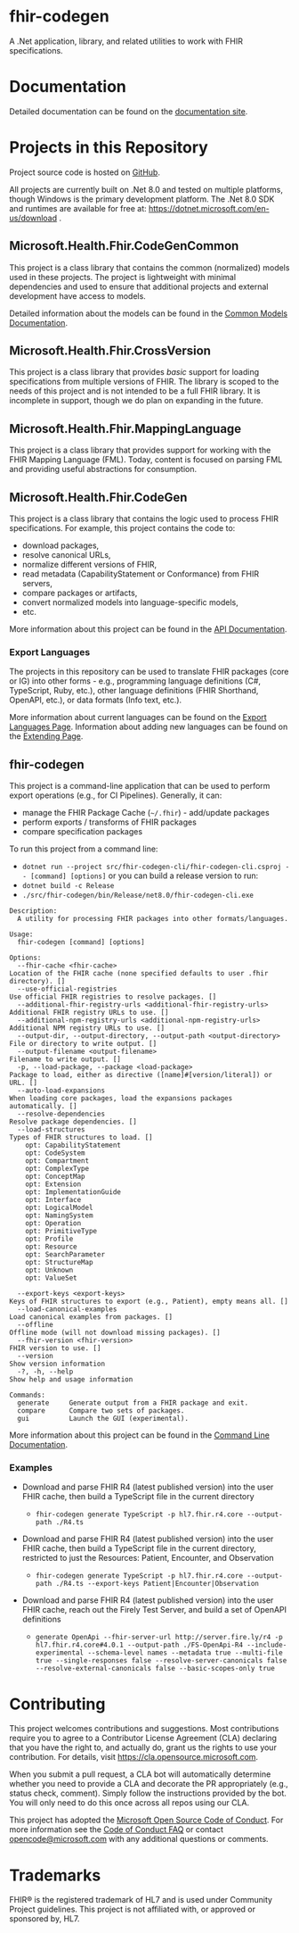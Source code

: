 # fhir-codegen

A .Net application, library, and related utilities to work with FHIR specifications.

# Documentation

Detailed documentation can be found on the [documentation site](https://microsoft.github.io/fhir-codegen/).

# Projects in this Repository

Project source code is hosted on [GitHub](https://github.com/microsoft/fhir-codegen).

All projects are currently built on .Net 8.0 and tested on multiple platforms, though Windows is the primary development platform. The
.Net 8.0 SDK and runtimes are available for free at: https://dotnet.microsoft.com/en-us/download .

## Microsoft.Health.Fhir.CodeGenCommon

This project is a class library that contains the common (normalized) models used in these projects.  The project is lightweight with
minimal dependencies and used to ensure that additional projects and external development have access to models.

Detailed information about the models can be found in the [Common Models Documentation](https://microsoft.github.io/fhir-codegen/api/Microsoft.Health.Fhir.CodeGenCommon.Models.html).

## Microsoft.Health.Fhir.CrossVersion

This project is a class library that provides *basic* support for loading specifications from multiple versions of FHIR. The library is scoped
to the needs of this project and is not intended to be a full FHIR library. It is incomplete in support, though we do plan on expanding in the
future.

## Microsoft.Health.Fhir.MappingLanguage

This project is a class library that provides support for working with the FHIR Mapping Language (FML). Today, content is focused on parsing FML
and providing useful abstractions for consumption.

## Microsoft.Health.Fhir.CodeGen

This project is a class library that contains the logic used to process FHIR specifications.  For example, this project contains the code to:
* download packages,
* resolve canonical URLs,
* normalize different versions of FHIR,
* read metadata (CapabilityStatement or Conformance) from FHIR servers,
* compare packages or artifacts,
* convert normalized models into language-specific models,
* etc.

More information about this project can be found in the [API Documentation](https://microsoft.github.io/fhir-codegen/api/index.html).

### Export Languages

The projects in this repository can be used to translate FHIR packages (core or IG) into other forms - e.g., programming language definitions
(C#, TypeScript, Ruby, etc.), other language definitions (FHIR Shorthand, OpenAPI, etc.), or data formats (Info text, etc.).

More information about current languages can be found on the [Export Languages Page](https://microsoft.github.io/fhir-codegen/articles/languages.html). 
Information about adding new languages can be found on the [Extending Page](https://microsoft.github.io/fhir-codegen/articles/extending.html).


## fhir-codegen

This project is a command-line application that can be used to perform export operations (e.g., for CI Pipelines).  Generally, it can:
* manage the FHIR Package Cache (`~/.fhir`) - add/update packages
* perform exports / transforms of FHIR packages
* compare specification packages

To run this project from a command line:
* `dotnet run --project src/fhir-codegen-cli/fhir-codegen-cli.csproj -- [command] [options]`
or you can build a release version to run:
* `dotnet build -c Release`
* `./src/fhir-codegen/bin/Release/net8.0/fhir-codegen-cli.exe`

```
Description:
  A utility for processing FHIR packages into other formats/languages.

Usage:
  fhir-codegen [command] [options]

Options:
  --fhir-cache <fhir-cache>                                           Location of the FHIR cache (none specified defaults to user .fhir directory). []
  --use-official-registries                                           Use official FHIR registries to resolve packages. []
  --additional-fhir-registry-urls <additional-fhir-registry-urls>     Additional FHIR registry URLs to use. []
  --additional-npm-registry-urls <additional-npm-registry-urls>       Additional NPM registry URLs to use. []
  --output-dir, --output-directory, --output-path <output-directory>  File or directory to write output. []
  --output-filename <output-filename>                                 Filename to write output. []
  -p, --load-package, --package <load-package>                        Package to load, either as directive ([name]#[version/literal]) or URL. []
  --auto-load-expansions                                              When loading core packages, load the expansions packages automatically. []
  --resolve-dependencies                                              Resolve package dependencies. []
  --load-structures                                                   Types of FHIR structures to load. []
    opt: CapabilityStatement
    opt: CodeSystem
    opt: Compartment
    opt: ComplexType
    opt: ConceptMap
    opt: Extension
    opt: ImplementationGuide
    opt: Interface
    opt: LogicalModel
    opt: NamingSystem
    opt: Operation
    opt: PrimitiveType
    opt: Profile
    opt: Resource
    opt: SearchParameter
    opt: StructureMap
    opt: Unknown
    opt: ValueSet

  --export-keys <export-keys>                                         Keys of FHIR structures to export (e.g., Patient), empty means all. []
  --load-canonical-examples                                           Load canonical examples from packages. []
  --offline                                                           Offline mode (will not download missing packages). []
  --fhir-version <fhir-version>                                       FHIR version to use. []
  --version                                                           Show version information
  -?, -h, --help                                                      Show help and usage information

Commands:
  generate     Generate output from a FHIR package and exit.
  compare      Compare two sets of packages.
  gui          Launch the GUI (experimental).
```

More information about this project can be found in the [Command Line Documentation](https://microsoft.github.io/fhir-codegen/articles/cli.html).

### Examples

* Download and parse FHIR R4 (latest published version) into the user FHIR cache, then build a TypeScript file in the current directory
  * `fhir-codegen generate TypeScript -p hl7.fhir.r4.core --output-path ./R4.ts`

* Download and parse FHIR R4 (latest published version) into the user FHIR cache, then build a TypeScript file in the current directory, restricted to just the Resources: Patient, Encounter, and Observation
  * `fhir-codegen generate TypeScript -p hl7.fhir.r4.core --output-path ./R4.ts --export-keys Patient|Encounter|Observation`

* Download and parse FHIR R4 (latest published version) into the user FHIR cache, reach out the Firely Test Server, and build a set of OpenAPI definitions
  * `generate OpenApi --fhir-server-url http://server.fire.ly/r4 -p hl7.fhir.r4.core#4.0.1 --output-path ./FS-OpenApi-R4 --include-experimental --schema-level names --metadata true --multi-file true --single-responses false --resolve-server-canonicals false --resolve-external-canonicals false --basic-scopes-only true`


# Contributing

This project welcomes contributions and suggestions.  Most contributions require you to agree to a
Contributor License Agreement (CLA) declaring that you have the right to, and actually do, grant us
the rights to use your contribution. For details, visit https://cla.opensource.microsoft.com.

When you submit a pull request, a CLA bot will automatically determine whether you need to provide
a CLA and decorate the PR appropriately (e.g., status check, comment). Simply follow the instructions
provided by the bot. You will only need to do this once across all repos using our CLA.

This project has adopted the [Microsoft Open Source Code of Conduct](https://opensource.microsoft.com/codeofconduct/).
For more information see the [Code of Conduct FAQ](https://opensource.microsoft.com/codeofconduct/faq/) or
contact [opencode@microsoft.com](mailto:opencode@microsoft.com) with any additional questions or comments.

# Trademarks

FHIR&reg; is the registered trademark of HL7 and is used under Community Project guidelines.  This project is not affiliated with, or approved or sponsored by, HL7.
